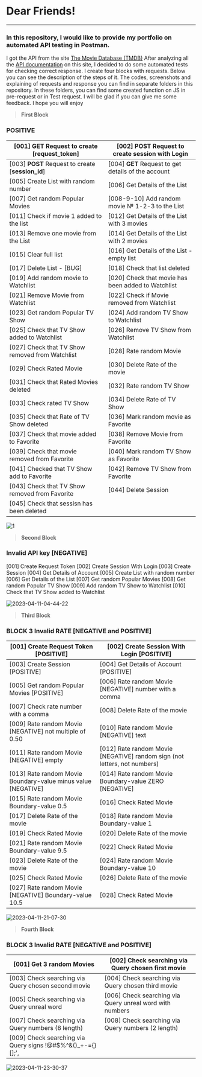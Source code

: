 # Dear Friends!
---
### In this repository, I would like to provide my portfolio on automated API testing in Postman.

I got the API from the site [The Movie Database (TMDB)](https://www.themoviedb.org/)
After analyzing all the [API documentation](https://developers.themoviedb.org/3/getting-started/introduction) on this site, I decided to do some automated tests for checking correct response. I create four blocks with requests. Below you can see the description of the steps of it. The codes, screenshots and explaining of requests and response you can find in separate folders in this repository. In these folders, you can find some created function on JS in pre-request or in Test request. I will be glad if you can give me some feedback. I hope you will enjoy

>__First Block__
### POSITIVE

| [001] __GET__ Request to create [__request_token__] | [002] __POST__ Request to create session with Login |
| - | - |
| [003] __POST__ Request to create [__session_id__] | [004] __GET__ Request to get details of the account |
| [005] Create List with random number | [006] Get Details of the List |
| [007] Get random Popular Movies | [008-9-10] Add random movie № 1-2-3 to the List |
| [011] Check if movie 1 added to the list | [012] Get Details of the List with 3 movies|
| [013] Remove one movie from the List | [014] Get Details of the List with 2 movies |
| [015] Clear full list | [016] Get Details of the List - empty list |
| [017] Delete List -  [BUG] | [018] Check that list deleted | 
| [019] Add random movie to Watchlist | [020] Check that movie has been added to Watchlist | 
| [021] Remove Movie from Watchlist | [022] Check if Movie removed from Watchlist | 
| [023] Get random Popular TV Show| [024] Add random TV Show to Watchlist | 
| [025] Check that TV Show added to Watchlist | [026] Remove TV Show from Watchlist | 
| [027] Check that TV Show removed from Watchlist | [028] Rate random Movie | 
| [029] Check Rated Movie | [030] Delete Rate of the movie | 
| [031] Check that Rated Movies deleted | [032] Rate random TV Show | 
| [033] Check rated TV Show | [034] Delete Rate of TV Show | 
| [035] Check that Rate of TV Show deleted | [036] Mark random movie as Favorite | 
| [037] Check that movie added to Favorite | [038] Remove Movie from Favorite | 
| [039] Check that movie removed from Favorite | [040] Mark random TV Show as Favorite | 
| [041] Checked that TV Show add to Favorite | [042] Remove TV Show from Favorite | 
| [043] Check that TV Show removed from Favorite| [044] Delete Session | 
| [045] Check that sessisn has been deleted | | 

![1](https://user-images.githubusercontent.com/122685448/231402831-3a522a09-8f3d-46b6-b09f-7ded1bfb620f.gif)


>__Second Block__
### Invalid API key [NEGATIVE]

[001] Create Request Token
[002] Create Session With Login
[003] Create Session
[004] Get Details of Account
[005] Create List with random number
[006] Get Details of the List
[007] Get random Popular Movies
[008] Get random Popular TV Show
[009] Add random TV Show to Watchlist
[010] Check that TV Show added to Watchlist

![2023-04-11-04-44-22](https://user-images.githubusercontent.com/122685448/231403047-30582b91-218c-461d-8884-60f872708a92.gif)

>__Third Block__
### BLOCK 3 Invalid RATE [NEGATIVE and POSITIVE]

| [001] Create Request Token [POSITIVE] | [002] Create Session With Login [POSITIVE] |
| - | - |
| [003] Create Session [POSITIVE] | [004] Get Details of Account [POSITIVE] |
| [005] Get random Popular Movies [POSITIVE] | [006] Rate random Movie [NEGATIVE] number with a comma |
| [007] Check rate number with a comma | [008] Delete Rate of the movie |
| [009] Rate random Movie [NEGATIVE] not multiple of 0.50 | [010] Rate random Movie [NEGATIVE] text |
| [011] Rate random Movie [NEGATIVE] empty | [012] Rate random Movie [NEGATIVE] random sign (not letters, not numbers) |
| [013] Rate random Movie Boundary-value minus value  [NEGATIVE] | [014] Rate random Movie Boundary-value ZERO  [NEGATIVE] |
| [015] Rate random Movie Boundary-value 0.5 | [016] Check Rated Movie |
| [017] Delete Rate of the movie | [018] Rate random Movie Boundary-value 1 |
| [019] Check Rated Movie | [020] Delete Rate of the movie |
| [021] Rate random Movie Boundary-value 9.5 | [022] Check Rated Movie |
| [023] Delete Rate of the movie | [024] Rate random Movie Boundary-value 10 |
| [025] Check Rated Movie | [026] Delete Rate of the movie |
| [027] Rate random Movie [NEGATIVE] Boundary-value 10.5 | [028] Check Rated Movie |

![2023-04-11-21-07-30](https://user-images.githubusercontent.com/122685448/231403170-acc1fd6b-7341-4333-a08a-6136e68ec64f.gif)

>__Fourth Block__
### BLOCK 3 Invalid RATE [NEGATIVE and POSITIVE]


| [001] Get 3 random Movies | [002]  Check searching via Query chosen first movie |
| - | - |
| [003]  Check searching via Query chosen second movie | [004]  Check searching via Query chosen third movie |
| [005]  Check searching via Query unreal word | [006]  Check searching via Query unreal word with numbers |
| [007]  Check searching via Query numbers (8 length) | [008]  Check searching via Query numbers (2 length) |
| [009]  Check searching via Query signs !@#$%^&()_+-={}[];', | |

![2023-04-11-23-30-37](https://user-images.githubusercontent.com/122685448/231403234-64422351-fcbc-425c-a50d-9790a5f0666d.gif)

